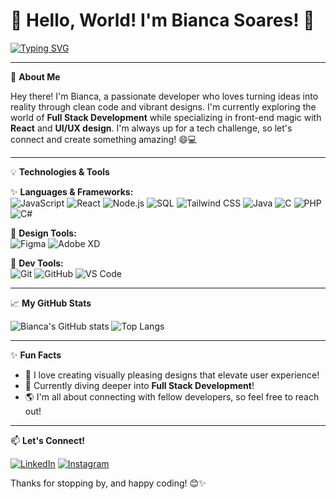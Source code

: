 # 🌟 Hello, World! I'm Bianca Soares! 🌟

[![Typing SVG](https://readme-typing-svg.herokuapp.com?font=Roboto&color=%2336BCF7&size=25&center=true&vCenter=true&width=600&lines=Front-End+Developer+%7C+Aspiring+Full+Stack;UI%2FUX+Designer+%7C+Tech+Enthusiast;Code+with+Creativity+%7C+Passion+for+Innovation)](https://git.io/typing-svg)

---

🎨 **About Me**

Hey there! I'm Bianca, a passionate developer who loves turning ideas into reality through clean code and vibrant designs. I'm currently exploring the world of **Full Stack Development** while specializing in front-end magic with **React** and **UI/UX design**. I'm always up for a tech challenge, so let's connect and create something amazing! 😄💻

---

💡 **Technologies & Tools**

✨ **Languages & Frameworks:**  
![JavaScript](https://img.shields.io/badge/-JavaScript-F7DF1E?style=flat&logo=JavaScript&logoColor=black)
![React](https://img.shields.io/badge/-React-61DAFB?style=flat&logo=react&logoColor=black)
![Node.js](https://img.shields.io/badge/-Node.js-339933?style=flat&logo=node.js&logoColor=white)
![SQL](https://img.shields.io/badge/-SQL-4479A1?style=flat&logo=MySQL&logoColor=white)
![Tailwind CSS](https://img.shields.io/badge/-Tailwind%20CSS-38B2AC?style=flat&logo=tailwind-css&logoColor=white)
![Java](https://img.shields.io/badge/-Java-007396?style=flat&logo=java&logoColor=white)
![C](https://img.shields.io/badge/-C-A8B9CC?style=flat&logo=c&logoColor=black)
![PHP](https://img.shields.io/badge/-PHP-777BB4?style=flat&logo=php&logoColor=white)
![C#](https://img.shields.io/badge/-C%23-239120?style=flat&logo=c-sharp&logoColor=white)

🎨 **Design Tools:**  
![Figma](https://img.shields.io/badge/-Figma-F24E1E?style=flat&logo=figma&logoColor=white)
![Adobe XD](https://img.shields.io/badge/-Adobe%20XD-FF61F6?style=flat&logo=adobe-xd&logoColor=white)

🚀 **Dev Tools:**  
![Git](https://img.shields.io/badge/-Git-F05032?style=flat&logo=git&logoColor=white)
![GitHub](https://img.shields.io/badge/-GitHub-181717?style=flat&logo=github&logoColor=white)
![VS Code](https://img.shields.io/badge/-VS%20Code-007ACC?style=flat&logo=visual-studio-code&logoColor=white)

---

📈 **My GitHub Stats**

![Bianca's GitHub stats](https://github-readme-stats.vercel.app/api?username=Ibellatrxx&show_icons=true&theme=radical)
![Top Langs](https://github-readme-stats.vercel.app/api/top-langs/?username=Ibellatrxx&layout=compact&theme=radical)

---

✨ **Fun Facts**

- 🎨 I love creating visually pleasing designs that elevate user experience!
- 🚀 Currently diving deeper into **Full Stack Development**!
- 🌎 I'm all about connecting with fellow developers, so feel free to reach out!

---

📫 **Let's Connect!**

[![LinkedIn](https://img.shields.io/badge/-LinkedIn-0A66C2?style=flat&logo=LinkedIn&logoColor=white)](https://www.linkedin.com/in/bianca-soares-a18302216/)
[![Instagram](https://img.shields.io/badge/-Instagram-E4405F?style=flat&logo=Instagram&logoColor=white)](https://instagram.com/freitas.bibs)

Thanks for stopping by, and happy coding! 😊✨
